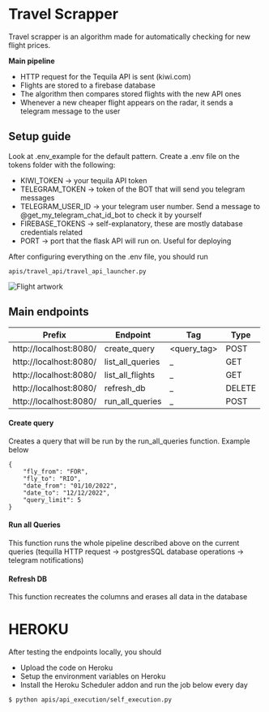 # Travel Scrapper
Travel scrapper is an algorithm made for automatically checking for new flight prices. 

**Main pipeline**
- HTTP request for the Tequila API is sent (kiwi.com)
- Flights are stored to a firebase database
- The algorithm then compares stored flights with the new API ones
- Whenever a new cheaper flight appears on the radar, it sends a telegram message to the user

## Setup guide
Look at .env_example for the default pattern. Create a .env file on the tokens folder with the following:
- KIWI_TOKEN → your tequila API token
- TELEGRAM_TOKEN →  token of the BOT that will send you telegram messages
- TELEGRAM_USER_ID → your telegram user number. Send a message to @get_my_telegram_chat_id_bot to check it by yourself
- FIREBASE_TOKENS → self-explanatory, these are mostly database credentials related
- PORT → port that the flask API will run on. Useful for deploying

After configuring everything on the .env file, you should run
```
apis/travel_api/travel_api_launcher.py
```

![Flight artwork](https://i.imgur.com/DynIlEb.png)

## Main endpoints

| Prefix | Endpoint | Tag | Type |
| ------ | ------ |  ------ |  ------ |
| http://localhost:8080/ | create_query | <query_tag> | POST
| http://localhost:8080/ | list_all_queries | _ | GET
| http://localhost:8080/| list_all_flights | _ | GET
| http://localhost:8080/ | refresh_db | _ | DELETE
| http://localhost:8080/ | run_all_queries | _ | POST

#### Create query
Creates a query that will be run by the run_all_queries function. Example below
```
{
	"fly_from": "FOR",
	"fly_to": "RIO",
	"date_from": "01/10/2022",
	"date_to": "12/12/2022",
	"query_limit": 5
}
```

#### Run all Queries
This function runs the whole pipeline described above on the current queries (tequilla HTTP request → postgresSQL database operations → telegram notifications) 

#### Refresh DB
This function recreates the columns and erases all data in the database

# HEROKU
After testing the endpoints locally, you should
- Upload the code on Heroku
- Setup the environment variables on Heroku
- Install the Heroku Scheduler addon and run the job below every day
```
$ python apis/api_execution/self_execution.py
```


